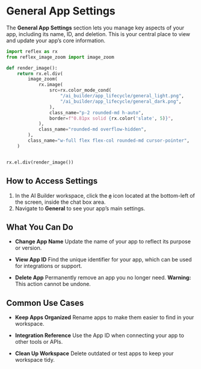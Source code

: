 # General App Settings

The **General App Settings** section lets you manage key aspects of your app, including its name, ID, and deletion. This is your central place to view and update your app’s core information.


```python exec
import reflex as rx
from reflex_image_zoom import image_zoom

def render_image():
    return rx.el.div(
        image_zoom(
            rx.image(
                src=rx.color_mode_cond(
                    "/ai_builder/app_lifecycle/general_light.png",
                    "/ai_builder/app_lifecycle/general_dark.png",
                ),
                class_name="p-2 rounded-md h-auto",
                border=f"0.81px solid {rx.color('slate', 5)}",
            ),
            class_name="rounded-md overflow-hidden",
        ),
        class_name="w-full flex flex-col rounded-md cursor-pointer",
    )
```

```python eval

rx.el.div(render_image())

```


## How to Access Settings

1. In the AI Builder workspace, click the **`@`** icon located at the bottom-left of the screen, inside the chat box area.
2. Navigate to **General** to see your app’s main settings.

## What You Can Do

- **Change App Name**
  Update the name of your app to reflect its purpose or version.

- **View App ID**
  Find the unique identifier for your app, which can be used for integrations or support.

- **Delete App**
  Permanently remove an app you no longer need. **Warning:** This action cannot be undone.

## Common Use Cases

- **Keep Apps Organized**
  Rename apps to make them easier to find in your workspace.

- **Integration Reference**
  Use the App ID when connecting your app to other tools or APIs.

- **Clean Up Workspace**
  Delete outdated or test apps to keep your workspace tidy.
